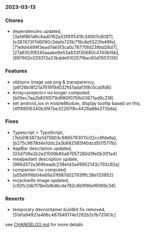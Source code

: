 ### 2023-03-13

### Chores
+ dependencies updated, [3afdf861d6c6ad0162a53f91f541fc34907c6087], [e387473f7d6090c5dafe720b719c8e5523fe49fe], [71e9d4499f3ead7de5f3ca0c76770fd238bd26d7], [27a9353f9245aaabe9e53a633f30680c4740bf6b], [697602c029313a23bdde510257f8ac60d7653126]

### Features
+ obliqoro image use png & transparency, [a6f26b18121a761919d032fd7adaf3f8c0ca0fd6]
+ Array\<projects> no longer computed, [b09ec7aa2b801f071b9f80f075fb03671ad9c218]
+ set android_ios in mobileModule, display tooltip based on this, [4ff895f6340b3f47be32297f6c4428a88e272b6a]

### Fixes
+ Typescript > TypeScript, [7eb5f83873e1d75903c9865793011c02cc9fde8a], [b275c9678d4e1ddc2a3b882585f40dcd5015711b]
+ AppBar description updated, [03d709e2b2e21509b85a67057280d3fe0b31f1a4]
+ mealpedant description update, [986d372a368beadc238efd3a49952143c792c92a]
+ companion `the` computed, [a55d91f6b04e69a31f887d02793fffc38e133652]
+ mrjackwills image updated, [c92fc2db1178e0d9d8cde782c8b1f96ef6069c34]

### Reverts
+ temporary devcontainer buildkit fix removed, [51efa94921a466c487846174e1282b2cfb72063c]

see <a href='https://github.com/mrjackwills/mrjackwills_vue/blob/main/CHANGELOG.md'>CHANGELOG.md</a> for more details
